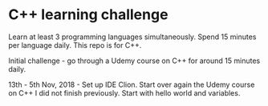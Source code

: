 # C++ learning challenge

Learn at least 3 programming languages simultaneously.
Spend 15 minutes per language daily.
This repo is for C++.

Initial challenge - go through a Udemy course on C++ for around 15 minutes daily.

13th - 5th Nov, 2018 - Set up IDE Clion. Start over again the Udemy course on C++ I did not finish previously. Start with hello world and variables.